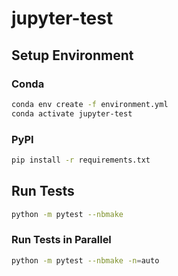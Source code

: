 # jupyter-test

## Setup Environment

### Conda

```sh
conda env create -f environment.yml
conda activate jupyter-test
```

### PyPI

```sh
pip install -r requirements.txt
```

## Run Tests

```sh
python -m pytest --nbmake
```

### Run Tests in Parallel

```sh
python -m pytest --nbmake -n=auto
```
